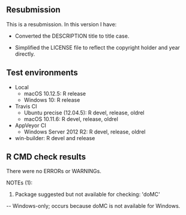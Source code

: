 ## Resubmission
This is a resubmission. In this version I have:

* Converted the DESCRIPTION title to title case.

* Simplified the LICENSE file to reflect the copyright holder and year directly.
  
## Test environments

* Local
    * macOS 10.12.5: R release
    * Windows 10: R release
* Travis CI
    * Ubuntu precise (12.04.5): R devel, release, oldrel
    * macOS 10.11.6: R devel, release, oldrel
* AppVeyor CI
    * Windows Server 2012 R2: R devel, release, oldrel
* win-builder: R devel and release

## R CMD check results

There were no ERRORs or WARNINGs.

NOTEs (1):

1. Package suggested but not available for checking: 'doMC'

-- Windows-only; occurs because doMC is not available for Windows.
